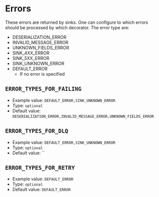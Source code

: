 # Errors

These errors are returned by sinks. One can configure to which errors should be processed by which decorator. The error
type are:

* DESERIALIZATION_ERROR
* INVALID_MESSAGE_ERROR
* UNKNOWN_FIELDS_ERROR
* SINK_4XX_ERROR
* SINK_5XX_ERROR
* SINK_UNKNOWN_ERROR
* DEFAULT_ERROR 
  * If no error is specified

## `ERROR_TYPES_FOR_FAILING`

* Example value: `DEFAULT_ERROR,SINK_UNKNOWN_ERROR`
* Type: `optional`
* Default value: `DESERIALIZATION_ERROR,INVALID_MESSAGE_ERROR,UNKNOWN_FIELDS_ERROR`

## `ERROR_TYPES_FOR_DLQ`

* Example value: `DEFAULT_ERROR,SINK_UNKNOWN_ERROR`
* Type: `optional`
* Default value: ``

## `ERROR_TYPES_FOR_RETRY`

* Example value: `DEFAULT_ERROR`
* Type: `optional`
* Default value: `DEFAULT_ERROR`
